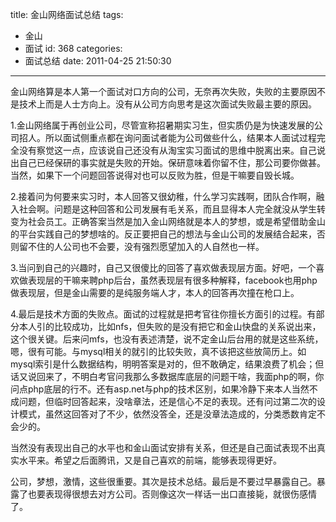title: 金山网络面试总结
tags:
  - 金山
  - 面试
id: 368
categories:
  - 面试总结
date: 2011-04-25 21:50:30
---

金山网络算是本人第一个面试对口方向的公司，无奈再次失败，失败的主要原因不是技术上而是人士方向上。没有从公司方向思考是这次面试失败最主要的原因。

1.金山网络属于再创业公司，尽管宣称招暑期实习生，但实质仍是为快速发展的公司招人。所以面试侧重点都在询问面试者能为公司做些什么，结果本人面试过程完全没有察觉这一点，应该说自己还没有从淘宝实习面试的思维中脱离出来。自己说出自己已经保研的事实就是失败的开始。保研意味着你留不住，那公司要你做甚。当然，如果下一个问题回答说得对也可以反败为胜，但是干嘛要自毁长城。

2.接着问为何要来实习时，本人回答又很幼稚，什么学习实践啊，团队合作啊，融入社会啊。问题是这种回答和公司发展有毛关系，而且显得本人完全就没从学生转变为社会员工。正确答案当然是加入金山网络就是本人的梦想，或是希望借助金山的平台实践自己的梦想啥的。反正要把自己的想法与金山公司的发展结合起来，否则留不住的人公司也不会要，没有强烈愿望加入的人自然也一样。

3.当问到自己的兴趣时，自己又很傻比的回答了喜欢做表现层方面。好吧，一个喜欢做表现层的干嘛来聘php后台，虽然表现层有很多种解释，facebook也用php做表现层，但是金山需要的是纯服务端人才，本人的回答再次撞在枪口上。

4.最后是技术方面的失败点。面试的过程就是把考官往你擅长方面引的过程。有部分本人引的比较成功，比如nfs，但失败的是没有把它和金山快盘的关系说出来，这个很关键。后来问mfs，也没有表述清楚，说不定金山后台用的就是这些系统，嗯，很有可能。与mysql相关的就引的比较失败，真不该把这些放简历上。如mysql索引是什么数据结构，明明答案是对的，但不敢确定，结果浪费了机会；但话又说回来了，不明白考官问我那么多数据库底层的问题干啥，我面php的啊，你问点php底层的行不。还有asp.net与php的技术区别，如果冷静下来本人当然不成问题，但临时回答起来，没啥章法，还是信心不足的表现。还有问过第二次的设计模式，虽然这回答对了不少，依然没答全，还是没章法造成的，分类悉数肯定不会少的。

当然没有表现出自己的水平也和金山面试安排有关系，但还是自己面试表现不出真实水平来。希望之后面腾讯，又是自己喜欢的前端，能够表现得更好。

公司，梦想，激情，这些很重要。其次是技术总结。最后是不要过早暴露自己。暴露了也要表现得很想去对方公司。否则像这次一样话一出口直接毙，就很伤感情了。